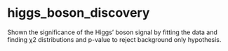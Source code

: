 # higgs_boson_discovery
Shown the significance of the Higgs’ boson signal by fitting the data and finding χ2 distributions and p-value to reject background only hypothesis.
